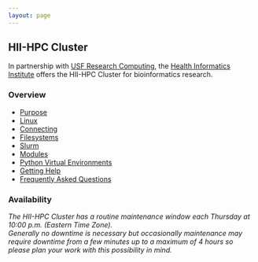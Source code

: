 ```yaml
---
layout: page
---
```


## HII-HPC Cluster

In partnership with [USF Research Computing](http://www.usf.edu/it/research-computing/), the [Health Informatics Institute](http://www.hii.usf.edu)
offers the HII-HPC Cluster for bioinformatics research.

### Overview

- [Purpose](hii-hpc/purpose.html)
- [Linux](hii-hpc/linux.html)
- [Connecting](hii-hpc/connect.html)
- [Filesystems](hii-hpc/filesystems.html)
- [Slurm](hii-hpc/slurm.html)
- [Modules](hii-hpc/modules.html)
- [Python Virtual Environments](hii-hpc/python-virtualenv.html)
- [Getting Help](hii-hpc/help.html)
- [Frequently Asked Questions](hii-hpc/faq.html)

### Availability

*The HII-HPC Cluster has a routine maintenance window each Thursday at 10:00 p.m. (Eastern Time Zone).<br/>
Generally no downtime is necessary but occasionally maintenance may require downtime from a few minutes up
to a maximum of 4 hours so please plan your work with this possibility in mind.*

